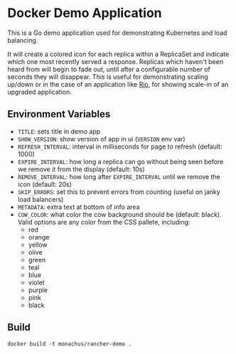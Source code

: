 # Docker Demo Application
This is a Go demo application used for demonstrating Kubernetes and load balancing.

It will create a colored icon for each replica within a ReplicaSet and indicate which one
most recently served a response. Replicas which haven't been heard from will begin to fade
out, until after a configurable number of seconds they will disappear. This is useful for 
demonstrating scaling up/down or in the case of an application like [Rio](https://rio.io),
for showing scale-in of an upgraded application.

## Environment Variables

- `TITLE`: sets title in demo app
- `SHOW_VERSION`: show version of app in ui (`VERSION` env var)
- `REFRESH_INTERVAL`: interval in milliseconds for page to refresh (default: 1000)
- `EXPIRE_INTERVAL`: how long a replica can go without being seen before we remove it from the display (default: 10s)
- `REMOVE_INTERVAL`: how long after `EXPIRE_INTERVAL` until we remove the icon (default: 20s)
- `SKIP_ERRORS`: set this to prevent errors from counting (useful on janky load balancers)
- `METADATA`: extra text at bottom of info area
- `COW_COLOR`: what color the cow background should be (default: black). Valid options are any color from the CSS pallete, including:
  - red
  - orange
  - yellow
  - olive
  - green
  - teal
  - blue
  - violet
  - purple
  - pink
  - black

## Build

`docker build -t monachus/rancher-demo .`
